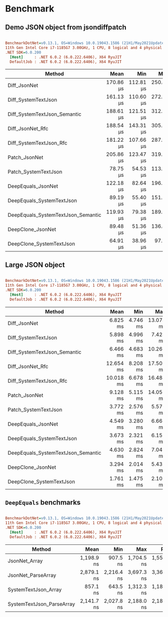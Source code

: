 # Benchmark

## Demo JSON object from jsondiffpatch

``` ini

BenchmarkDotNet=v0.13.1, OS=Windows 10.0.19043.1586 (21H1/May2021Update)
11th Gen Intel Core i7-1185G7 3.00GHz, 1 CPU, 8 logical and 4 physical cores
.NET SDK=6.0.200
  [Host]     : .NET 6.0.2 (6.0.222.6406), X64 RyuJIT
  DefaultJob : .NET 6.0.2 (6.0.222.6406), X64 RyuJIT


```
|                             Method |      Mean |       Min |       Max |       P95 |       P80 | Allocated |
|----------------------------------- |----------:|----------:|----------:|----------:|----------:|----------:|
|                       Diff_JsonNet | 170.86 μs | 112.81 μs | 250.44 μs | 242.28 μs | 222.06 μs |    132 KB |
|                Diff_SystemTextJson | 161.13 μs | 110.60 μs | 272.51 μs | 245.99 μs | 194.82 μs |     70 KB |
|       Diff_SystemTextJson_Semantic | 188.61 μs | 121.51 μs | 312.77 μs | 243.53 μs | 223.13 μs |     77 KB |
|                   Diff_JsonNet_Rfc | 188.54 μs | 143.31 μs | 305.56 μs | 276.16 μs | 231.28 μs |    150 KB |
|            Diff_SystemTextJson_Rfc | 181.22 μs | 107.66 μs | 287.07 μs | 248.40 μs | 223.91 μs |     92 KB |
|                      Patch_JsonNet | 205.86 μs | 123.47 μs | 319.94 μs | 277.28 μs | 242.98 μs |    162 KB |
|               Patch_SystemTextJson |  78.75 μs |  54.53 μs | 113.21 μs |  98.50 μs |  88.62 μs |     37 KB |
|                 DeepEquals_JsonNet | 122.18 μs |  82.64 μs | 196.77 μs | 169.75 μs | 148.24 μs |     91 KB |
|          DeepEquals_SystemTextJson |  89.19 μs |  55.40 μs | 151.38 μs | 123.07 μs | 116.02 μs |     39 KB |
| DeepEquals_SystemTextJson_Semantic | 119.93 μs |  79.38 μs | 189.04 μs | 173.98 μs | 150.50 μs |     46 KB |
|                  DeepClone_JsonNet |  89.48 μs |  51.36 μs | 136.46 μs | 121.85 μs | 104.55 μs |     70 KB |
|           DeepClone_SystemTextJson |  64.91 μs |  38.96 μs |  97.91 μs |  87.33 μs |  77.57 μs |     45 KB |


## Large JSON object

``` ini

BenchmarkDotNet=v0.13.1, OS=Windows 10.0.19043.1586 (21H1/May2021Update)
11th Gen Intel Core i7-1185G7 3.00GHz, 1 CPU, 8 logical and 4 physical cores
.NET SDK=6.0.200
  [Host]     : .NET 6.0.2 (6.0.222.6406), X64 RyuJIT
  DefaultJob : .NET 6.0.2 (6.0.222.6406), X64 RyuJIT


```
|                             Method |      Mean |      Min |       Max |       P95 |       P80 | Allocated |
|----------------------------------- |----------:|---------:|----------:|----------:|----------:|----------:|
|                       Diff_JsonNet |  6.825 ms | 4.746 ms | 13.074 ms | 11.310 ms |  9.284 ms |      4 MB |
|                Diff_SystemTextJson |  5.898 ms | 4.996 ms |  7.424 ms |  6.910 ms |  6.329 ms |      3 MB |
|       Diff_SystemTextJson_Semantic |  6.466 ms | 4.683 ms | 10.261 ms |  8.130 ms |  7.464 ms |      4 MB |
|                   Diff_JsonNet_Rfc | 12.654 ms | 8.208 ms | 17.506 ms | 15.528 ms | 14.234 ms |      6 MB |
|            Diff_SystemTextJson_Rfc | 10.018 ms | 6.678 ms | 16.484 ms | 13.998 ms | 11.816 ms |      5 MB |
|                      Patch_JsonNet |  9.128 ms | 5.115 ms | 14.050 ms | 11.422 ms | 10.736 ms |      5 MB |
|               Patch_SystemTextJson |  3.772 ms | 2.576 ms |  5.572 ms |  4.933 ms |  4.421 ms |      2 MB |
|                 DeepEquals_JsonNet |  4.549 ms | 3.280 ms |  6.667 ms |  6.059 ms |  5.529 ms |      2 MB |
|          DeepEquals_SystemTextJson |  3.673 ms | 2.321 ms |  6.153 ms |  5.028 ms |  4.303 ms |      2 MB |
| DeepEquals_SystemTextJson_Semantic |  4.630 ms | 2.824 ms |  7.049 ms |  6.303 ms |  5.708 ms |      2 MB |
|                  DeepClone_JsonNet |  3.294 ms | 2.014 ms |  5.439 ms |  4.518 ms |  4.190 ms |      2 MB |
|           DeepClone_SystemTextJson |  1.761 ms | 1.475 ms |  2.107 ms |  2.000 ms |  1.927 ms |      2 MB |


## `DeepEquals` benchmarks

``` ini

BenchmarkDotNet=v0.13.1, OS=Windows 10.0.19043.1586 (21H1/May2021Update)
11th Gen Intel Core i7-1185G7 3.00GHz, 1 CPU, 8 logical and 4 physical cores
.NET SDK=6.0.200
  [Host]     : .NET 6.0.2 (6.0.222.6406), X64 RyuJIT
  DefaultJob : .NET 6.0.2 (6.0.222.6406), X64 RyuJIT


```
|                    Method |       Mean |        Min |        Max |        P95 |        P80 | Allocated |
|-------------------------- |-----------:|-----------:|-----------:|-----------:|-----------:|----------:|
|             JsonNet_Array | 1,198.9 ns |   907.5 ns | 1,704.5 ns | 1,557.5 ns | 1,349.9 ns |   1,248 B |
|        JsonNet_ParseArray | 2,879.1 ns | 2,216.4 ns | 3,697.3 ns | 3,361.4 ns | 3,124.2 ns |   5,920 B |
|      SystemTextJson_Array |   857.1 ns |   643.5 ns | 1,312.3 ns | 1,183.3 ns | 1,033.4 ns |     864 B |
| SystemTextJson_ParseArray | 2,141.7 ns | 2,027.8 ns | 2,188.0 ns | 2,184.4 ns | 2,159.7 ns |   1,264 B |

